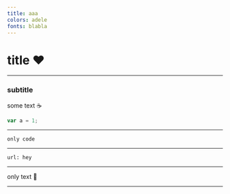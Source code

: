```yaml
---
title: aaa
colors: adele
fonts: blabla
---
```





# title :heart:

<!--
notes: A presenter note
-->

---

### subtitle

some text :coffee:

```js
var a = 1;
```

---

```
only code
```

---

```embed
url: hey
```

---

only text :pizza:

---

